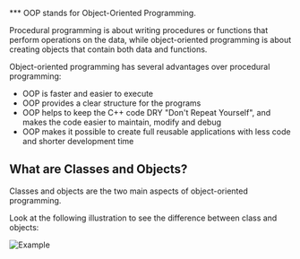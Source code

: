*** OOP stands for Object-Oriented Programming.

Procedural programming is about writing procedures or functions that perform operations on the data, while object-oriented programming is about creating objects that contain both data and functions.

Object-oriented programming has several advantages over procedural programming:

- OOP is faster and easier to execute
- OOP provides a clear structure for the programs
- OOP helps to keep the C++ code DRY "Don't Repeat Yourself", and makes the code easier to maintain, modify and debug
- OOP makes it possible to create full reusable applications with less code and shorter development time

## What are Classes and Objects?
Classes and objects are the two main aspects of object-oriented programming.

Look at the following illustration to see the difference between class and objects:

![Example](https://phpenthusiast.com/theme/assets/images/articles/classes_and_objects.jpg)
